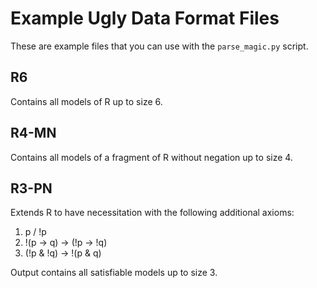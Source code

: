 # Example Ugly Data Format Files

These are example files that you can use with the `parse_magic.py` script.

## R6

Contains all models of R up to size 6.

## R4-MN

Contains all models of a fragment of R without negation up to size 4.

## R3-PN

Extends R to have necessitation with the following additional axioms:

1) p / !p
2) !(p -> q) -> (!p -> !q)
3) (!p & !q) -> !(p & q)

Output contains all satisfiable models up to size 3.
